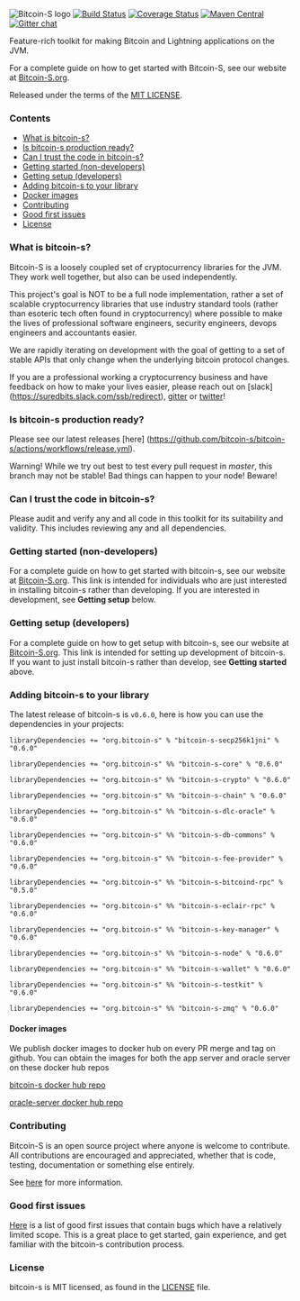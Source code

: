 ![Bitcoin-S logo](website/static/img/bitcoin-s-dark-logo.png)
[![Build Status](https://github.com/bitcoin-s/bitcoin-s/workflows/Release/badge.svg)](https://github.com/bitcoin-s/bitcoin-s/actions) [![Coverage Status](https://coveralls.io/repos/github/bitcoin-s/bitcoin-s/badge.svg?branch=master)](https://coveralls.io/github/bitcoin-s/bitcoin-s?branch=master) [![Maven Central](https://img.shields.io/badge/Maven%20Central-0.6.0-brightgreen.svg)](https://mvnrepository.com/artifact/org.bitcoin-s) [![Gitter chat](https://badges.gitter.im/gitterHQ/gitter.png)](https://gitter.im/bitcoin-s-core)

Feature-rich toolkit for making Bitcoin and Lightning applications on the JVM.

For a complete guide on how to get started with Bitcoin-S, see our website at [Bitcoin-S.org](https://bitcoin-s.org).

Released under the terms of the [MIT LICENSE](LICENSE).

### Contents

- [What is bitcoin-s?](#what-is-bitcoin-s-)
- [Is bitcoin-s production ready?](#is-bitcoin-s-production-ready-)
- [Can I trust the code in bitcoin-s?](#can-i-trust-the-code-in-bitcoin-s-)
- [Getting started (non-developers)](#getting-started--non-developers-)
- [Getting setup (developers)](#getting-setup--developers-)
- [Adding bitcoin-s to your library](#adding-bitcoin-s-to-your-library)
- [Docker images](#docker-images)
- [Contributing](#contributing)
- [Good first issues](#good-first-issues)
- [License](#license)



### What is bitcoin-s?

Bitcoin-S is a loosely coupled set of cryptocurrency libraries for the JVM. They work well together, but also can be used independently. 

This project's goal is NOT to be a full node implementation, rather a set of scalable cryptocurrency libraries that use industry standard tools (rather than esoteric tech often found in cryptocurrency) where possible to make the lives of professional software engineers, security engineers, devops engineers and accountants easier. 

We are rapidly iterating on development with the goal of getting to a set of stable APIs that only change when the underlying bitcoin protocol changes.

If you are a professional working a cryptocurrency business and have feedback on how to make your lives easier, please reach out on [slack] (https://suredbits.slack.com/ssb/redirect), [gitter](https://gitter.im/bitcoin-s-core/) or [twitter](https://twitter.com/Chris_Stewart_5/)!


### Is bitcoin-s production ready?

Please see our latest releases [here] (https://github.com/bitcoin-s/bitcoin-s/actions/workflows/release.yml).

Warning! While we try out best to test every pull request in *master*, this branch may not be stable! Bad things can happen to your node! Beware! 

### Can I trust the code in bitcoin-s?

Please audit and verify any and all code in this toolkit for its suitability and validity. This includes reviewing any and all dependencies.

### Getting started (non-developers)

For a complete guide on how to get started with bitcoin-s, see our website at [Bitcoin-S.org](https://bitcoin-s.org). This link is intended for individuals who are just interested in installing bitcoin-s rather than developing. If you are interested in development, see **Getting setup** below.

### Getting setup (developers)

For a complete guide on how to get setup with bitcoin-s, see our website at [Bitcoin-S.org](https://bitcoin-s.org/docs/getting-setup). This link is intended for setting up development of bitcoin-s. If you want to just install bitcoin-s rather than develop, see **Getting started** above.

### Adding bitcoin-s to your library

The latest release of bitcoin-s is `v0.6.0`, here is how you can use the dependencies in your projects:

```
libraryDependencies += "org.bitcoin-s" % "bitcoin-s-secp256k1jni" % "0.6.0"

libraryDependencies += "org.bitcoin-s" %% "bitcoin-s-core" % "0.6.0"

libraryDependencies += "org.bitcoin-s" %% "bitcoin-s-crypto" % "0.6.0"

libraryDependencies += "org.bitcoin-s" %% "bitcoin-s-chain" % "0.6.0"

libraryDependencies += "org.bitcoin-s" %% "bitcoin-s-dlc-oracle" % "0.6.0"

libraryDependencies += "org.bitcoin-s" %% "bitcoin-s-db-commons" % "0.6.0"

libraryDependencies += "org.bitcoin-s" %% "bitcoin-s-fee-provider" % "0.6.0"

libraryDependencies += "org.bitcoin-s" %% "bitcoin-s-bitcoind-rpc" % "0.5.0"

libraryDependencies += "org.bitcoin-s" %% "bitcoin-s-eclair-rpc" % "0.6.0"

libraryDependencies += "org.bitcoin-s" %% "bitcoin-s-key-manager" % "0.6.0"

libraryDependencies += "org.bitcoin-s" %% "bitcoin-s-node" % "0.6.0"

libraryDependencies += "org.bitcoin-s" %% "bitcoin-s-wallet" % "0.6.0"

libraryDependencies += "org.bitcoin-s" %% "bitcoin-s-testkit" % "0.6.0"

libraryDependencies += "org.bitcoin-s" %% "bitcoin-s-zmq" % "0.6.0"

```

#### Docker images

We publish docker images to docker hub on every PR merge and tag on github.
You can obtain the images for both the app server and oracle server on these
docker hub repos

[bitcoin-s docker hub repo](https://hub.docker.com/r/bitcoinscala/bitcoin-s-server/tags?page=1&ordering=last_updated)

[oracle-server docker hub repo](https://hub.docker.com/r/bitcoinscala/bitcoin-s-oracle-server/tags?page=1&ordering=last_updated)

### Contributing

Bitcoin-S is an open source project where anyone is welcome to contribute. All contributions are encouraged and appreciated, whether that is code, testing, documentation or something else entirely.

See [here](https://bitcoin-s.org/docs/contributing) for more information.

### Good first issues

[Here](https://github.com/bitcoin-s/bitcoin-s/issues?q=is%3Aopen+is%3Aissue+label%3A%22good+first+issue%22) is a list of good first issues that contain bugs which have a relatively limited scope. This is a great place to get started, gain experience, and get familiar with the bitcoin-s contribution process.

### License

bitcoin-s is MIT licensed, as found in the [LICENSE](LICENSE) file.